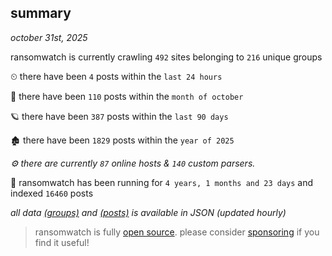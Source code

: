 
## summary
_october 31st, 2025_

ransomwatch is currently crawling `492` sites belonging to `216` unique groups

⏲ there have been `4` posts within the `last 24 hours`

🦈 there have been `110` posts within the `month of october`

🪐 there have been `387` posts within the `last 90 days`

🏚 there have been `1829` posts within the `year of 2025`

_⚙️ there are currently `87` online hosts & `140` custom parsers._

🦕 ransomwatch has been running for `4 years, 1 months and 23 days` and indexed `16460` posts

_all data  [(groups)](http://ransomwhat.telemetry.ltd/groups) and [(posts)](http://ransomwhat.telemetry.ltd/posts) is available in JSON (updated hourly)_

> ransomwatch is fully [open source](https://github.com/joshhighet/ransomwatch#ransomwatch--). please consider [sponsoring](https://github.com/sponsors/joshhighet) if you find it useful!
